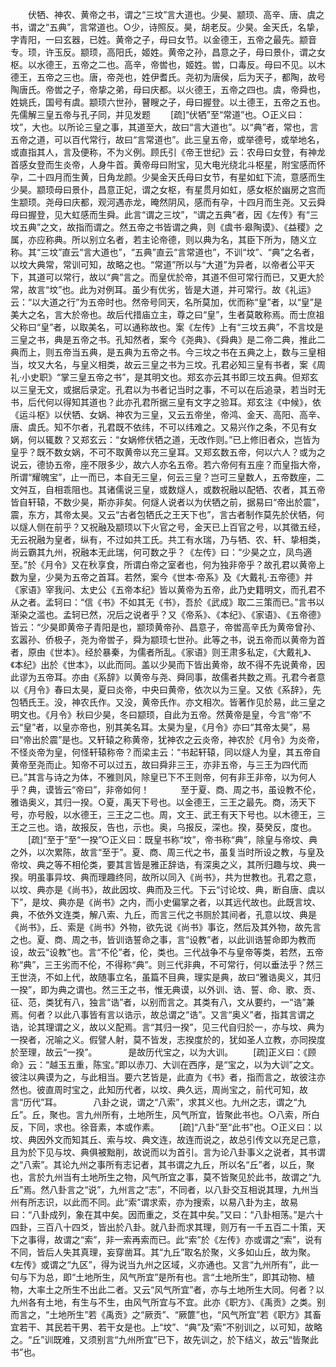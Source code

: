 <!-- { "loadSidebar": true } -->
　　伏牺、神农、黄帝之书，谓之“三坟”言大道也。少昊、颛顼、高辛、唐、虞之书，谓之“五典”，言常道也。○少，诗照反。昊，胡老反。少昊。金天氏，名挚，字青阳，一曰玄器，已姓。黄帝之子，母曰女节。以金德王，五帝之最先。颛音专。顼，许玉反。颛顼，高阳氏，姬姓。黄帝之孙，昌意之子，母曰景仆，谓之女枢。以水德王，五帝之二也。高辛，帝喾也，姬姓。喾，口毒反。母曰不见。以木德王，五帝之三也。唐，帝尧也，姓伊耆氏。尧初为唐侯，后为天子，都陶，故号陶唐氏。帝喾之子，帝挚之弟，母曰庆都。以火德王，五帝之四也。虞，帝舜也，姓姚氏，国号有虞。颛顼六世孙，瞽瞍之子，母曰握登。以土德王，五帝之五也。先儒解三皇五帝与孔子同，并见发题 
　　[疏]“伏牺”至“常道”也。○正义曰：坟”，大也。以所论三皇之事，其道至大，故曰“言大道也”。以“典”者，常也，言五帝之道，可以百代常行，故曰“言常道也”。此三皇五帝，或举德号，或举地名，或直指其人，言及便称，不为义例。顾氏引《帝王世纪》云：农母曰女登，有神龙首感女登而生炎帝，人身牛首。黄帝母曰附宝，见大电光绕北斗枢星，附宝感而怀孕，二十四月而生黄，日角龙颜。少昊金天氏母曰女节，有星如虹下流，意感而生少昊。颛顼母曰景仆，昌意正妃，谓之女枢，有星贯月如虹，感女枢於幽房之宫而生颛顼。尧母曰庆都，观河遇赤龙，晻然阴风，感而有孕，十四月而生尧。又云舜母曰握登，见大虹感而生舜。此言“谓之三坟”，“谓之五典”者，因《左传》有“三坟五典”之文，故指而谓之。然五帝之书皆谓之典，则《虞书·皋陶谟》、《益稷》之属，亦应称典。所以别立名者，若主论帝德，则以典为名，其臣下所为，随义立称。其“三坟”直云“言大道也”，“五典”直云“言常道也”，不训“坟”、“典”之名者，以坟大典常，常训可知，故略之也。“常道”所以与“大道”为异者，以帝者公平天下，其道可以常行，故以“典”言之。而皇优於帝，其道不但可常行而已，又更大於常，故言“坟”也。此为对例耳。虽少有优劣，皆是大道，并可常行。故《礼运》云：“以大道之行”为五帝时也。然帝号同天，名所莫加，优而称“皇”者，以“皇”是美大之名，言大於帝也。故后代措庙立主，尊之曰“皇”，生者莫敢称焉。而士庶祖父称曰“皇”者，以取美名，可以通称故也。案《左传》上有“三坟五典”，不言坟是三皇之书，典是五帝之书。孔知然者，案今《尧典》、《舜典》是二帝二典，推此二典而上，则五帝当五典，是五典为五帝之书。今三坟之书在五典之上，数与三皇相当，坟又大名，与皇义相类，故云三皇之书为三坟。孔君必知三皇有书者，案《周礼·小史职》“掌三皇五帝之书”，是其明文也。郑玄亦云其书即三坟五典。但郑玄以三皇无文，或据后录定。孔君以为书者记当时之事，不可以在后追录，若当时无书，后代何以得知其道也？此亦孔君所据三皇有文字之验耳。郑玄注《中候》，依《运斗枢》以伏牺、女娲、神农为三皇，又云五帝坐，帝鸿、金天、高阳、高辛、唐、虞氏。知不尔者，孔君既不依纬，不可以纬难之。又易兴作之条，不见有女娲，何以辄数？又郑玄云：“女娲修伏牺之道，无改作则。”已上修旧者众，岂皆为皇乎？既不数女娲，不可不取黄帝以充三皇耳。又郑玄数五帝，何以六人？或为之说云，德协五帝，座不限多少，故六人亦名五帝。若六帝何有五座？而皇指大帝，所谓“耀魄宝”，止一而已，本自无三皇，何云三皇？岂可三皇数人，五帝数座，二文舛互，自相乖阻也。其诸儒说三皇，或数燧人，或数祝融以配牺、农者，其五帝皆自轩辕，不数少昊，斯亦非矣。何燧人说者以为伏牺之前，据易曰“帝出於震”，震，东方，其帝太昊。又云“古者包牺氏之王天下也”，言古者制作莫先於伏牺，何以燧人侧在前乎？又祝融及颛顼以下火官之号，金天已上百官之号，以其徵五经，无云祝融为皇者，纵有，不过如共工氏。共工有水瑞，乃与牺、农、轩、挚相类，尚云霸其九州，祝融本无此瑞，何可数之乎？《左传》曰：“少昊之立，凤鸟適至。”於《月令》又在秋享食，所谓白帝之室者也，何为独非帝乎？故孔君以黄帝上数为皇，少昊为五帝之首耳。若然，案今《世本·帝系》及《大戴礼·五帝德》并《家语》宰我问、太史公《五帝本纪》皆以黄帝为五帝，此乃史籍明文，而孔君不从之者。孟轲曰：“信《书》不如其无《书》，吾於《武成》取二三策而已。”言书以渐染之滥也。孟轲已然，况后之说者乎？又《帝系》、《本纪》、《家语》、《五帝德》皆云：“少昊即黄帝子青阳是也，颛顼黄帝孙、昌意子，帝喾高辛氏为黄帝曾孙、玄嚣孙、侨极子，尧为帝喾子，舜为颛顼七世孙。此等之书，说五帝而以黄帝为首者，原由《世本》。经於暴秦，为儒者所乱。《家语》则王肃多私定，《大戴礼》、《本纪》出於《世本》，以此而同。盖以少昊而下皆出黄帝，故不得不先说黄帝，因此谬为五帝耳。亦由《系辞》以黄帝与尧、舜同事，故儒者共数之焉。孔君今者意以《月令》春曰太昊，夏曰炎帝，中央曰黄帝，依次以为三皇。又依《系辞》，先包牺氏王。没，神农氏作。又没，黄帝氏作。亦文相次。皆著作见於易，此三皇之明文也。《月令》秋曰少昊，冬曰颛顼，自此为五帝。然黄帝是皇，今言“帝”不云“皇”者，以皇亦帝也，别其美名耳。太昊为皇，《月令》亦曰“其帝太昊”，易曰“帝出於震”是也。又轩辕之称黄帝，犹神农之云炎帝，神农於《月令》为炎帝，不怪炎帝为皇，何怪轩辕称帝？而梁主云：“书起轩辕，同以燧人为皇，其五帝自黄帝至尧而止。知帝不可以过五，故曰舜非三王，亦非五帝，与三王为四代而已。”其言与诗之为体，不雅则风，除皇已下不王则帝，何有非王非帝，以为何人乎？典，谟皆云“帝曰”，非帝如何！
　
　　至于夏、商、周之书，虽设教不伦，雅诰奥义，其归一揆。○夏，禹天下号也。以金德王，三王之最先。商，汤天下号，亦号殷，以水德王，三王之二也。周，文王、武王有天下号也。以木德王，三王之三也。诰，故报反，告也，示也。奥，乌报反，深也。揆，葵癸反，度也。 
　　[疏]“至于”至“一揆”○正义曰：既皇书称“坟”，帝书称“典”，除皇与帝坟、典之外，以次累陈，故言“至于”。夏、商、周三代之书，虽复当时所设之教，与皇及帝坟、典之等不相伦类，要其言皆是雅正辞诰，有深奥之义，其所归趣与坟、典一揆。明虽事异坟、典而理趣终同，故所以同入《尚书》，共为世教也。孔君之意，以坟、典亦是《尚书》，故此因坟、典而及三代。下云“讨论坟、典，断自唐、虞以下”，是坟、典亦是《尚书》之内，而小史偏掌之者，以其远代故也。此既言坟、典，不依外文连类，解八索、九丘，而言三代之书厕於其间者，孔意以坟、典是《尚书》，丘、索是《尚书》外物，欲先说《尚书》事讫，然后及其外物，故先言之也。夏、商、周之书，皆训诰誓命之事，言“设教”者，以此训诰誓命即为教而设，故云“设教”也。言“不伦”者，伦，类也。三代战争不与皇帝等类，若然，五帝称“典”，三王劣而不伦，不得称“典”。则三代非典，不可常行，何以垂法乎？然三王世浇，不如上代，故随事立名，虽篇不目典，理实是典，故曰“雅诰奥义，其归一揆”，即为典之谓也。然三王之书，惟无典谟，以外训、诰、誓、命、歌、贡、征、范，类犹有八，独言“诰”者，以别而言之。其类有八，文从要约，一“诰”兼焉。何者？以此八事皆有言以诰示，故总谓之“诰”。又言“奥义”者，指其言谓之诰，论其理谓之义，故以义配焉。言“其归一揆”，见三代自归於一，亦与坟、典为一揆者，况喻之义。假譬人射，莫不皆发，志揆度於的，犹如圣人立教，亦同揆度於至理，故云“一揆”。
　
　　是故历代宝之，以为大训。 
　　[疏]正义曰：《顾命》云：“越玉五重，陈宝。”即以赤刀、大训在西序，是“宝之，以为大训”之文。彼注以典谟为之，与此相当。要六艺皆是，此直为《书》者，指而言之，故彼注亦然也。彼直周时宝之，此知历代者，以坟、典久远，周尚宝之，前代可知，故言“历代”耳。
　
　　八卦之说，谓之“八索”，求其义也。九州之志，谓之“九丘”。丘，聚也。言九州所有，土地所生，风气所宜，皆聚此书也。○八索，所白反，下同，求也。徐音素，本或作素。 
　　[疏]“八卦”至“此书”也。○正义曰：以坟、典因外文而知其丘、索与坟、典文连，故连而说之，故总引传文以充足己意，且为於下见与坟、典俱被黜削，故说而以为首引。言为论八卦事义之说者，其书谓之“八索”。其论九州之事所有志记者，其书谓之九丘，所以名“丘”者，以丘，聚也，言於九州当有土地所生之物，风气所宜之事，莫不皆聚见於此书，故谓之“九丘”焉。然八卦言之“说”，九州言之“志”，不同者，以八卦交互相说其理，九州当州有所志识，以此而不同。此“索”谓求索，亦为搜索，以易八卦为主，故易曰：“八卦成列，象在其中矣。因而重之，爻在其中矣。”又曰：“八卦相荡。”是六十四卦，三百八十四爻，皆出於八卦。就八卦而求其理，则万有一千五百二十策，天下之事得，故谓之“索”，非一索再索而已。此“索”於《左传》亦或谓之“索”，说有不同，皆后人失其真理，妄穿凿耳。其“九丘”取名於聚，义多如山丘，故为聚。《左传》或谓之“九区”，得为说当九州之区域，义亦通也。又言“九州所有”，此一句与下为总，即“土地所生，风气所宜”是所有也。言“土地所生”，即其动物、植物，大率土之所生不出此二者。又云“风气所宜”者，亦与土地所生大同。何者？以九州各有土地，有生与不生，由风气所宜与不宜。此亦《职方》、《禹贡》之类。别而言之，“土地所生”若《禹贡》之“厥贡”、“厥篚”也，“风气所宜”若《职方》其畜宜若干、其民若干男、若干女是也。上“坟”、“典”及“索”不别训之，以可知，故略之。“丘”训既难，又须别言“九州所宜”已下，故先训之，於下结义，故云“皆聚此书”也。
　
